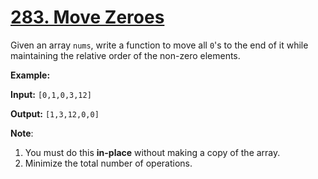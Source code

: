 # [283. Move Zeroes](https://leetcode.com/problems/move-zeroes/)

Given an array `nums`, write a function to move all `0`'s to the end of it while maintaining the relative order of the non-zero elements.

**Example:**

**Input:** `[0,1,0,3,12]`

**Output:** `[1,3,12,0,0]`

**Note**:

1. You must do this **in-place** without making a copy of the array.
2. Minimize the total number of operations.
